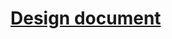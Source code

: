 # [Design document](https://docs.google.com/document/d/1bZKOMc1m2S_dnQgmKN5DKg6JLC4KA7N0WJrPrN2Ho9E/edit?usp=sharing)
